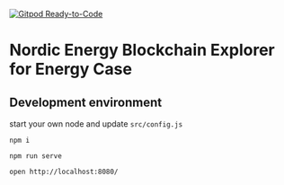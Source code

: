 [![Gitpod Ready-to-Code](https://img.shields.io/badge/Gitpod-Ready--to--Code-blue?logo=gitpod)](https://gitpod.io/#https://github.com/nordicenergy/blockchain-explorer) 

Nordic Energy Blockchain Explorer for Energy Case
=====================================

Development environment
-----------------------

start your own node and update `src/config.js`

`npm i`

`npm run serve`

`open http://localhost:8080/`
